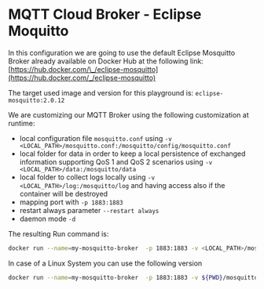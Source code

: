 # MQTT Cloud Broker - Eclipse Moquitto

In this configuration we are going to use the default Eclipse Mosquitto Broker already available on Docker Hub at the following link: [https://hub.docker.com/\_/eclipse-mosquitto](https://hub.docker.com/_/eclipse-mosquitto)

The target used image and version for this playground is: `eclipse-mosquitto:2.0.12`

We are customizing our MQTT Broker using the following customization at runtime:

- local configuration file `mosquitto.conf` using `-v <LOCAL_PATH>/mosquitto.conf:/mosquitto/config/mosquitto.conf`
- local folder for data in order to keep a local persistence of exchanged information supporting QoS 1 and QoS 2 scenarios using `-v <LOCAL_PATH>/data:/mosquitto/data`
- local folder to collect logs locally using `-v <LOCAL_PATH>/log:/mosquitto/log` and having access also if the container will be destroyed
- mapping port with `-p 1883:1883`
- restart always parameter `--restart always`
- daemon mode `-d`

The resulting Run command is:

```bash
docker run --name=my-mosquitto-broker  -p 1883:1883 -v <LOCAL_PATH>/mosquitto.conf:/mosquitto/config/mosquitto.conf -v <LOCAL_PATH>/data:/mosquitto/data -v <LOCAL_PATH>/log:/mosquitto/log --restart always -d eclipse-mosquitto:2.0.12
```

In case of a Linux System you can use the following version

```bash
docker run --name=my-mosquitto-broker  -p 1883:1883 -v ${PWD}/mosquitto.conf:/mosquitto/config/mosquitto.conf -v ${PWD}/data:/mosquitto/data -v ${PWD}/log:/mosquitto/log --restart always -d eclipse-mosquitto:2.0.12
```
